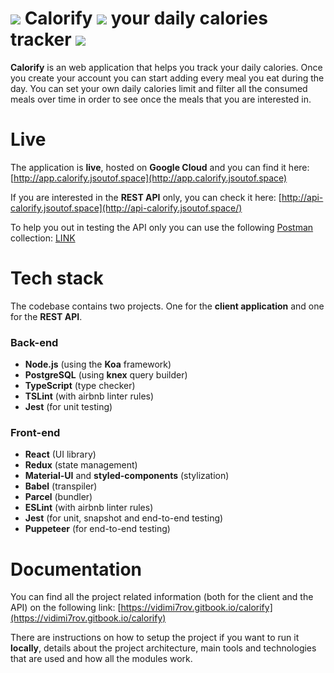 # ![](https://storage.googleapis.com/app.calorify.jsoutof.space/logo-25x25.png) Calorify ![](https://storage.googleapis.com/app.calorify.jsoutof.space/logo-25x25.png) your daily calories tracker ![](https://storage.googleapis.com/app.calorify.jsoutof.space/logo-25x25.png)

**Calorify** is an web application that helps you track your daily calories. Once you create your account you can start adding every meal you eat during the day. You can set your own daily calories limit and filter all the consumed meals over time in order to see once the meals that you are interested in.

# Live

The application is **live**, hosted on **Google Cloud** and you can find it here: [http://app.calorify.jsoutof.space](http://app.calorify.jsoutof.space)

If you are interested in the **REST API** only, you can check it here: [http://api-calorify.jsoutof.space](http://api-calorify.jsoutof.space/)

To help you out in testing the API only you can use the following [Postman](https://www.getpostman.com/) collection: [LINK](https://www.getpostman.com/collections/e62ee7edf56dc366277f)

# Tech stack
The codebase contains two projects. One for the **client application** and one for the **REST API**.

### Back-end
* **Node.js** (using the **Koa** framework)
* **PostgreSQL** (using **knex** query builder)
* **TypeScript** (type checker)
* **TSLint** (with airbnb linter rules)
* **Jest** (for unit testing)

### Front-end
* **React** (UI library)
* **Redux** (state management)
* **Material-UI** and **styled-components** (stylization)
* **Babel** (transpiler)
* **Parcel** (bundler)
* **ESLint** (with airbnb linter rules)
* **Jest** (for unit, snapshot and end-to-end testing)
* **Puppeteer** (for end-to-end testing)

# Documentation
You can find all the project related information (both for the client and the API) on the following link: [https://vidimi7rov.gitbook.io/calorify](https://vidimi7rov.gitbook.io/calorify)

There are instructions on how to setup the project if you want to run it **locally**, details about the project architecture, main tools and technologies that are used and how all the modules work. 